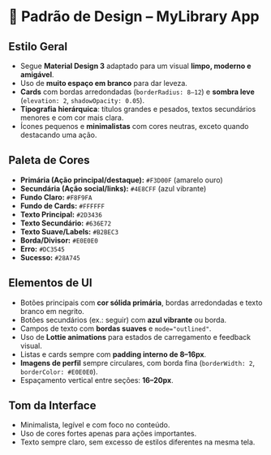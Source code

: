 
# 🎨 Padrão de Design – MyLibrary App

## Estilo Geral
- Segue **Material Design 3** adaptado para um visual **limpo, moderno e amigável**.
- Uso de **muito espaço em branco** para dar leveza.
- **Cards** com bordas arredondadas (`borderRadius: 8–12`) e **sombra leve** (`elevation: 2`, `shadowOpacity: 0.05`).
- **Tipografia hierárquica**: títulos grandes e pesados, textos secundários menores e com cor mais clara.
- Ícones pequenos e **minimalistas** com cores neutras, exceto quando destacando uma ação.

## Paleta de Cores
- **Primária (Ação principal/destaque):** `#F3D00F` (amarelo ouro)
- **Secundária (Ação social/links):** `#4E8CFF` (azul vibrante)
- **Fundo Claro:** `#F8F9FA`
- **Fundo de Cards:** `#FFFFFF`
- **Texto Principal:** `#2D3436`
- **Texto Secundário:** `#636E72`
- **Texto Suave/Labels:** `#B2BEC3`
- **Borda/Divisor:** `#E0E0E0`
- **Erro:** `#DC3545`
- **Sucesso:** `#28A745`

## Elementos de UI
- Botões principais com **cor sólida primária**, bordas arredondadas e texto branco em negrito.
- Botões secundários (ex.: seguir) com **azul vibrante** ou borda.
- Campos de texto com **bordas suaves** e `mode="outlined"`.
- Uso de **Lottie animations** para estados de carregamento e feedback visual.
- Listas e cards sempre com **padding interno de 8–16px**.
- **Imagens de perfil** sempre circulares, com borda fina (`borderWidth: 2`, `borderColor: #E0E0E0`).
- Espaçamento vertical entre seções: **16–20px**.

## Tom da Interface
- Minimalista, legível e com foco no conteúdo.
- Uso de cores fortes apenas para ações importantes.
- Texto sempre claro, sem excesso de estilos diferentes na mesma tela.

